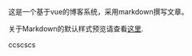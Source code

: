 <!--!
{
  "title": "Hello World",
  "date": "2016-05-26",
  "class": "post",
  "tags": ["其它", "测试2"],
  "img": {
    "url": "http://ob54s56n6.bkt.clouddn.com/Konachan.com%20-%20177548%20black_hair%20cigarette%20fang%20kijin_seija%20kusakanmuri%20navel%20red_eyes%20short_hair%20touhou%20wink.jpg",
    "position": [0, -44],
    "repeat": false,
    "size": "cover"
  }
}
-->

这是一个基于vue的博客系统，采用markdown撰写文章。

关于Markdown的默认样式预览请查看[这里](https://almon000.github.io/#/article/1).

ccscscs
